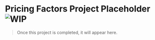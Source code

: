 # Pricing Factors Project Placeholder ![WIP](https://img.shields.io/badge/%E2%8F%B3-Work%20in%20progress-red)
> Once this project is completed, it will appear here.
